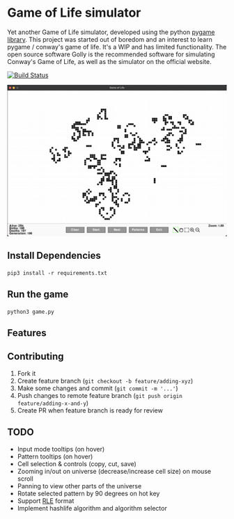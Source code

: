 # Game of Life simulator

Yet another Game of Life simulator, developed using the python [pygame library](https://github.com/pygame/pygame). This project was started out of boredom and an interest to learn pygame / conway's game of life. It's a WIP and has limited functionality. The open source software Golly is the recommended software for simulating Conway's Game of Life, as well as the simulator on the official website.

[![Build Status](https://app.travis-ci.com/selftaught/GameOfLife.svg?token=Tx7EAKup6EXJbMTwywxS&branch=main)](https://app.travis-ci.com/selftaught/GameOfLife)

![Game of Life](images/gameoflife.png)

## Install Dependencies

`pip3 install -r requirements.txt`

## Run the game

`python3 game.py`

## Features



## Contributing

1. Fork it
2. Create feature branch (`git checkout -b feature/adding-xyz`)
3. Make some changes and commit (`git commit -m '...'`)
4. Push changes to remote feature branch (`git push origin feature/adding-x-and-y`)
5. Create PR when feature branch is ready for review

## TODO

- Input mode tooltips (on hover)
- Pattern tooltips (on hover)
- Cell selection & controls (copy, cut, save)
- Zooming in/out on universe (decrease/increase cell size) on mouse scroll
- Panning to view other parts of the universe
- Rotate selected pattern by 90 degrees on hot key
- Support [RLE](https://conwaylife.com/wiki/Run_Length_Encoded) format
- Implement hashlife algorithm and algorithm selector

